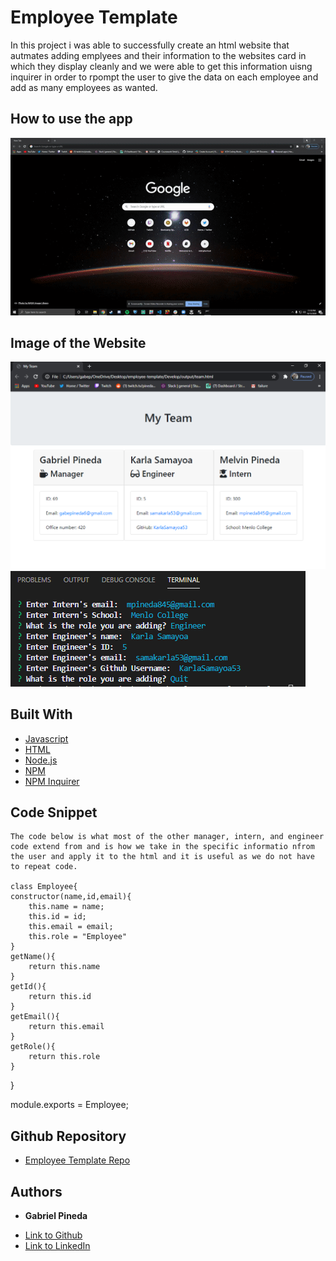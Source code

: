 # Employee Template
In this project i was able to successfully create an html website that autmates adding emplyees and their information to the websites card in which they display cleanly and we were able to get this information uisng inquirer in order to rpompt the user to give the data on each employee and add as many employees as wanted.

## How to use the app
![Video of App](ezgif.com-gif-maker.gif)
## Image of the Website
![Website](employee.PNG)
![Prompt](narly.PNG)

## Built With

* [Javascript](https://www.javascript.com/)
* [HTML](https://developer.mozilla.org/en-US/docs/Web/HTML)
* [Node.js](https://nodejs.org/en/)
* [NPM](https://www.npmjs.com/)
* [NPM Inquirer](https://www.npmjs.com/package/inquirer)

## Code Snippet
    The code below is what most of the other manager, intern, and engineer code extend from and is how we take in the specific informatio nfrom the user and apply it to the html and it is useful as we do not have to repeat code.

    class Employee{
    constructor(name,id,email){
        this.name = name;
        this.id = id;
        this.email = email;
        this.role = "Employee"
    }
    getName(){
        return this.name
    }
    getId(){
        return this.id
    }
    getEmail(){
        return this.email
    }
    getRole(){
        return this.role
    }
}

module.exports = Employee;

## Github Repository
- [Employee Template Repo](https://github.com/GabrielPineda808/employee-template)
## Authors

* **Gabriel Pineda** 

- [Link to Github](https://github.com/GabrielPineda808)
- [Link to LinkedIn](https://www.linkedin.com/in/gabriel-pineda-a94535195/)